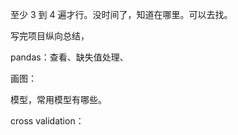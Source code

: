 至少 3 到 4 遍才行。没时间了，知道在哪里。可以去找。


写完项目纵向总结，

pandas：查看、缺失值处理、

画图：

模型，常用模型有哪些。

cross validation： 



